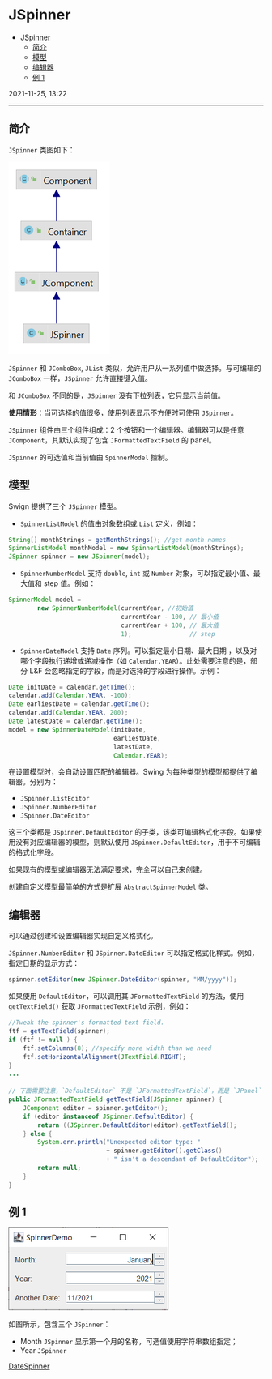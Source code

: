 # JSpinner

- [JSpinner](#jspinner)
  - [简介](#简介)
  - [模型](#模型)
  - [编辑器](#编辑器)
  - [例 1](#例-1)

2021-11-25, 13:22
***

## 简介

`JSpinner` 类图如下：

![](images/2021-11-25-11-25-39.png)

`JSpinner` 和 `JComboBox`, `JList` 类似，允许用户从一系列值中做选择。与可编辑的 `JComboBox` 一样，`JSpinner` 允许直接键入值。

和 `JComboBox` 不同的是，`JSpinner` 没有下拉列表，它只显示当前值。

**使用情形**：当可选择的值很多，使用列表显示不方便时可使用 `JSpinner`。

`JSpinner` 组件由三个组件组成：2 个按钮和一个编辑器。编辑器可以是任意 `JComponent`，其默认实现了包含 `JFormattedTextField` 的 panel。

`JSpinner` 的可选值和当前值由 `SpinnerModel` 控制。

## 模型

Swign 提供了三个 `JSpinner` 模型。

- `SpinnerListModel` 的值由对象数组或 `List` 定义，例如：

```java
String[] monthStrings = getMonthStrings(); //get month names
SpinnerListModel monthModel = new SpinnerListModel(monthStrings);
JSpinner spinner = new JSpinner(model);
```

- `SpinnerNumberModel` 支持 `double`, `int` 或 `Number` 对象，可以指定最小值、最大值和 step 值。例如：

```java
SpinnerModel model =
        new SpinnerNumberModel(currentYear, //初始值
                               currentYear - 100, // 最小值
                               currentYear + 100, // 最大值
                               1);                // step
```

- `SpinnerDateModel` 支持 `Date` 序列。可以指定最小日期、最大日期 ，以及对哪个字段执行递增或递减操作（如 `Calendar.YEAR`）。此处需要注意的是，部分 L&F 会忽略指定的字段，而是对选择的字段进行操作。示例：

```java
Date initDate = calendar.getTime();
calendar.add(Calendar.YEAR, -100);
Date earliestDate = calendar.getTime();
calendar.add(Calendar.YEAR, 200);
Date latestDate = calendar.getTime();
model = new SpinnerDateModel(initDate,
                             earliestDate,
                             latestDate,
                             Calendar.YEAR);
```

在设置模型时，会自动设置匹配的编辑器。Swing 为每种类型的模型都提供了编辑器。分别为：

- `JSpinner.ListEditor`
- `JSpinner.NumberEditor`
- `JSpinner.DateEditor`

这三个类都是 `JSpinner.DefaultEditor` 的子类，该类可编辑格式化字段。如果使用没有对应编辑器的模型，则默认使用 `JSpinner.DefaultEditor`，用于不可编辑的格式化字段。

如果现有的模型或编辑器无法满足要求，完全可以自己来创建。

创建自定义模型最简单的方式是扩展 `AbstractSpinnerModel` 类。

## 编辑器

可以通过创建和设置编辑器实现自定义格式化。

`JSpinner.NumberEditor` 和 `JSpinner.DateEditor` 可以指定格式化样式。例如，指定日期的显示方式：

```java
spinner.setEditor(new JSpinner.DateEditor(spinner, "MM/yyyy"));
```

如果使用 `DefaultEditor`，可以调用其 `JFormattedTextField` 的方法，使用 `getTextField()` 获取 `JFormattedTextField` 示例，例如：

```java
//Tweak the spinner's formatted text field.
ftf = getTextField(spinner);
if (ftf != null ) {
    ftf.setColumns(8); //specify more width than we need
    ftf.setHorizontalAlignment(JTextField.RIGHT);
}
...

// 下面需要注意，`DefaultEditor` 不是 `JFormattedTextField`，而是 `JPanel`
public JFormattedTextField getTextField(JSpinner spinner) {
    JComponent editor = spinner.getEditor();
    if (editor instanceof JSpinner.DefaultEditor) {
        return ((JSpinner.DefaultEditor)editor).getTextField();
    } else {
        System.err.println("Unexpected editor type: "
                           + spinner.getEditor().getClass()
                           + " isn't a descendant of DefaultEditor");
        return null;
    }
}
```

## 例 1

![](images/2021-11-25-12-38-48.png)

如图所示，包含三个 `JSpinner`：

- Month `JSpinner` 显示第一个月的名称，可选值使用字符串数组指定；
- Year `JSpinner` 

[DateSpinner](../src/main/java/mjw/study/swing/spinner/DateSpinner.java)
